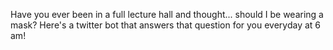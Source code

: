 Have you ever been in a full lecture hall and thought... should I be wearing a mask? Here's a twitter bot that answers that question for you everyday at 6 am! 